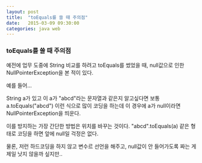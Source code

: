 ```yaml
---
layout: post
title:  "toEquals를 쓸 때 주의점"
date:   2015-03-09 09:30:00
categories: java web
---
```



### toEquals를 쓸 때 주의점
  
  
예전에 업무 도중에 String 비교를 하려고 toEquals를 썼었을 때,
null값으로 인한 NullPointerException을 본 적이 있다.

예를 들어...

String a가 있고 이 a가 "abcd"라는 문자열과 같은지 알고싶다면 보통
a.toEquals("abcd") 이런 식으로 많이 코딩을 하는데
이 경우에 a가 null이라면 NullPointerException을 띄운다.

이를 방지하는 가장 간단한 방법은 위치를 바꾸는 것이다.
"abcd".toEquals(a) 같은 형태로 코딩을 하면
앞에 null일 걱정은 없다. 

물론, 저런 하드코딩을 하지 않고
변수르 선언을 해주고, null값이 안 들어가도록 짜는 게 제일
낫지 않을까 싶지만..

